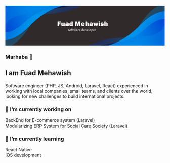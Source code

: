 ![Banner](./banner.png "Banner")<br />

### Marhaba 👋

## I am Fuad Mehawish
Software engineer (PHP, JS, Android, Laravel, React) experienced in working with local companies, small teams, and clients over the world, looking for new challenges to build international projects.

### 🔭 I’m currently working on 
  BackEnd for E-commerce system (Laravel) <br>
  Modularizing ERP System for Social Care Society (Laravel)
  
### 🌱 I’m currently learning
  React Native <br/>
  IOS development
    


<!--
**fuad-works/fuad-works** is a ✨ _special_ ✨ repository because its `README.md` (this file) appears on your GitHub profile.

Here are some ideas to get you started:

- 🔭 I’m currently working on ...
- 🌱 I’m currently learning ...
- 👯 I’m looking to collaborate on ...
- 🤔 I’m looking for help with ...
- 💬 Ask me about ...
- 📫 How to reach me: ...
- 😄 Pronouns: ...
- ⚡ Fun fact: ...
-->

